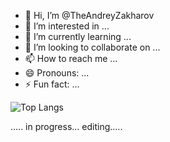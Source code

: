 - 👋 Hi, I’m @TheAndreyZakharov
- 👀 I’m interested in ...
- 🌱 I’m currently learning ...
- 💞️ I’m looking to collaborate on ...
- 📫 How to reach me ...
- 😄 Pronouns: ...
- ⚡ Fun fact: ...









![Top Langs](https://github-readme-stats.vercel.app/api/top-langs/?username=TheAndreyZakharov&layout=compact&langs_count=100)


..... in progress... editing.....
<!---
TheAndreyZakharov/TheAndreyZakharov is a ✨ special ✨ repository because its `README.md` (this file) appears on your GitHub profile.
You can click the Preview link to take a look at your changes.
--->
